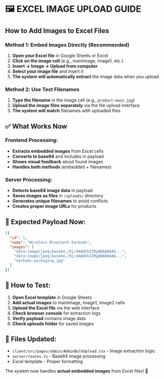 # 🖼️ EXCEL IMAGE UPLOAD GUIDE

## How to Add Images to Excel Files

### Method 1: Embed Images Directly (Recommended)
1. **Open your Excel file** in Google Sheets or Excel
2. **Click on the image cell** (e.g., mainImage, image1, etc.)
3. **Insert → Image → Upload from computer**
4. **Select your image file** and insert it
5. **The system will automatically extract** the image data when you upload

### Method 2: Use Text Filenames
1. **Type the filename** in the image cell (e.g., `product-main.jpg`)
2. **Upload the image files separately** via the file upload interface
3. **The system will match** filenames with uploaded files

## ✅ What Works Now

### Frontend Processing:
- **Extracts embedded images** from Excel cells
- **Converts to base64** and includes in payload
- **Shows visual feedback** about found images
- **Handles both methods** (embedded + filenames)

### Server Processing:
- **Detects base64 image data** in payload
- **Saves images as files** in `/uploads/` directory
- **Generates unique filenames** to avoid conflicts
- **Creates proper image URLs** for products

## 🎯 Expected Payload Now:

```json
[{
  "id": 1,
  "name": "Wireless Bluetooth Earbuds",
  "images": [
    "data:image/jpeg;base64,/9j/4AAQSkZJRgABAQAAAQ...",
    "data:image/jpeg;base64,/9j/4AAQSkZJRgABAQAAAQ...",
    "earbuds-packaging.jpg"
  ]
}]
```

## 🚀 How to Test:

1. **Open Excel template** in Google Sheets
2. **Add actual images** to mainImage, image1, image2 cells
3. **Upload the Excel file** via the web interface
4. **Check browser console** for extraction logs
5. **Verify payload** contains image data
6. **Check uploads folder** for saved images

## 📁 Files Updated:

- `client/src/pages/admin/AdminBulkUpload.tsx` - Image extraction logic
- `server/routes.ts` - Base64 image processing
- Excel template - Proper formatting

The system now handles **actual embedded images** from Excel files! 🎉
